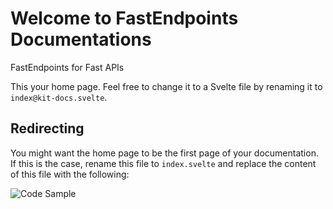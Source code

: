 <div style="max-width: 992px; margin: 0 auto;">

# Welcome to FastEndpoints Documentations

FastEndpoints for Fast APIs

This your home page. Feel free to change it to a Svelte file by renaming it
to `index@kit-docs.svelte`.

## Redirecting

You might want the home page to be the first page of your documentation. If this is the case,
rename this file to `index.svelte` and replace the content of this file with the following:

<img src="/code-sample.png" alt="Code Sample" />

</div>
